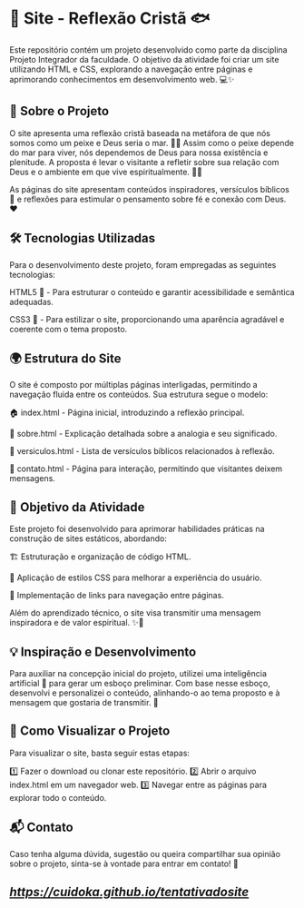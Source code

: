 # 🌊 Site - Reflexão Cristã 🐟

Este repositório contém um projeto desenvolvido como parte da disciplina Projeto Integrador da faculdade. O objetivo da atividade foi criar um site utilizando HTML e CSS, explorando a navegação entre páginas e aprimorando conhecimentos em desenvolvimento web. 💻✨

## 📖 Sobre o Projeto

O site apresenta uma reflexão cristã baseada na metáfora de que nós somos como um peixe e Deus seria o mar. 🐠🌊 Assim como o peixe depende do mar para viver, nós dependemos de Deus para nossa existência e plenitude. A proposta é levar o visitante a refletir sobre sua relação com Deus e o ambiente em que vive espiritualmente. 🙏✨

As páginas do site apresentam conteúdos inspiradores, versículos bíblicos 📜 e reflexões para estimular o pensamento sobre fé e conexão com Deus. ❤️

## 🛠️ Tecnologias Utilizadas

Para o desenvolvimento deste projeto, foram empregadas as seguintes tecnologias:

HTML5 📄 - Para estruturar o conteúdo e garantir acessibilidade e semântica adequadas.

CSS3 🎨 - Para estilizar o site, proporcionando uma aparência agradável e coerente com o tema proposto.

## 🌍 Estrutura do Site

O site é composto por múltiplas páginas interligadas, permitindo a navegação fluida entre os conteúdos. Sua estrutura segue o modelo:

🏠 index.html - Página inicial, introduzindo a reflexão principal.

📖 sobre.html - Explicação detalhada sobre a analogia e seu significado.

📜 versiculos.html - Lista de versículos bíblicos relacionados à reflexão.

📩 contato.html - Página para interação, permitindo que visitantes deixem mensagens.

## 🎯 Objetivo da Atividade

Este projeto foi desenvolvido para aprimorar habilidades práticas na construção de sites estáticos, abordando:

🏗️ Estruturação e organização de código HTML.

🎨 Aplicação de estilos CSS para melhorar a experiência do usuário.

🔗 Implementação de links para navegação entre páginas.

Além do aprendizado técnico, o site visa transmitir uma mensagem inspiradora e de valor espiritual. ✨🙏

## 💡 Inspiração e Desenvolvimento

Para auxiliar na concepção inicial do projeto, utilizei uma inteligência artificial 🤖 para gerar um esboço preliminar. Com base nesse esboço, desenvolvi e personalizei o conteúdo, alinhando-o ao tema proposto e à mensagem que gostaria de transmitir. 📜

## 👀 Como Visualizar o Projeto

Para visualizar o site, basta seguir estas etapas:

1️⃣ Fazer o download ou clonar este repositório.
2️⃣ Abrir o arquivo index.html em um navegador web.
3️⃣ Navegar entre as páginas para explorar todo o conteúdo.

## 📬 Contato

Caso tenha alguma dúvida, sugestão ou queira compartilhar sua opinião sobre o projeto, sinta-se à vontade para entrar em contato! 💌

## *https://cuidoka.github.io/tentativadosite*
